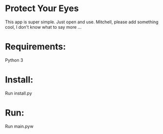 # Protect Your Eyes

This app is super simple. Just open and use. Mitchell, please add something cool, I don't know what to say more ...

# Requirements:
Python 3

# Install:
Run install.py

# Run:
Run main.pyw